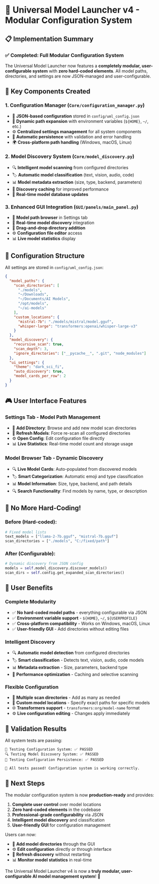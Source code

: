 # 🎯 Universal Model Launcher v4 - Modular Configuration System

## 📋 Implementation Summary

### ✅ Completed: Full Modular Configuration System

The Universal Model Launcher now features a **completely modular, user-configurable system** with **zero hard-coded elements**. All model paths, directories, and settings are now JSON-managed and user-configurable.

## 🔧 Key Components Created

### 1. **Configuration Manager** (`Core/configuration_manager.py`)
- 📁 **JSON-based configuration** stored in `config/uml_config.json`
- 🔄 **Dynamic path expansion** with environment variables (`${HOME}`, `~/`, etc.)
- ⚙️ **Centralized settings management** for all system components
- 💾 **Automatic persistence** with validation and error handling
- 🌍 **Cross-platform path handling** (Windows, macOS, Linux)

### 2. **Model Discovery System** (`Core/model_discovery.py`)
- 🔍 **Intelligent model scanning** from configured directories
- 🏷️ **Automatic model classification** (text, vision, audio, code)
- 📊 **Model metadata extraction** (size, type, backend, parameters)
- 💾 **Discovery caching** for improved performance
- 🔄 **Real-time model database updates**

### 3. **Enhanced GUI Integration** (`GUI/panels/main_panel.py`)
- 📂 **Model path browser** in Settings tab
- 🔄 **Real-time model discovery** integration
- 📁 **Drag-and-drop directory addition**
- ⚙️ **Configuration file editor** access
- 📊 **Live model statistics** display

## 📂 Configuration Structure

All settings are stored in `config/uml_config.json`:

```json
{
  "model_paths": {
    "scan_directories": [
      "./models",
      "~/Downloads", 
      "~/Documents/AI Models",
      "/opt/models",
      "~/ai-models"
    ],
    "custom_locations": {
      "mistral-7b": "./models/mistral/model.gguf",
      "whisper-large": "transformers:openai/whisper-large-v3"
    }
  },
  "model_discovery": {
    "recursive_scan": true,
    "scan_depth": 3,
    "ignore_directories": ["__pycache__", ".git", "node_modules"]
  },
  "ui_settings": {
    "theme": "dark_sci_fi",
    "auto_discovery": true,
    "model_cards_per_row": 2
  }
}
```

## 🎮 User Interface Features

### **Settings Tab - Model Path Management**
- 📁 **Add Directory**: Browse and add new model scan directories
- 🔄 **Refresh Models**: Force re-scan all configured directories  
- ⚙️ **Open Config**: Edit configuration file directly
- 📊 **Live Statistics**: Real-time model count and storage usage

### **Model Browser Tab - Dynamic Discovery**
- 🔍 **Live Model Cards**: Auto-populated from discovered models
- 🏷️ **Smart Categorization**: Automatic emoji and type classification
- 📊 **Model Information**: Size, type, backend, and path details
- 🔍 **Search Functionality**: Find models by name, type, or description

## 🚀 No More Hard-Coding!

### **Before (Hard-coded)**:
```python
# Fixed model lists
text_models = ["llama-2-7b.gguf", "mistral-7b.gguf"]
scan_directories = ["./models", "C:/fixed/path"]
```

### **After (Configurable)**:
```python
# Dynamic discovery from JSON config
models = self.model_discovery.discover_models()
scan_dirs = self.config.get_expanded_scan_directories()
```

## 🎯 User Benefits

### **Complete Modularity**
- ✅ **No hard-coded model paths** - everything configurable via JSON
- ✅ **Environment variable support** - `${HOME}`, `~/`, `${USERPROFILE}`
- ✅ **Cross-platform compatibility** - Works on Windows, macOS, Linux
- ✅ **User-friendly GUI** - Add directories without editing files

### **Intelligent Discovery**
- 🔍 **Automatic model detection** from configured directories
- 🏷️ **Smart classification** - Detects text, vision, audio, code models
- 📊 **Metadata extraction** - Size, parameters, backend type
- 💾 **Performance optimization** - Caching and selective scanning

### **Flexible Configuration**
- 📂 **Multiple scan directories** - Add as many as needed
- 🔧 **Custom model locations** - Specify exact paths for specific models
- 🌐 **Transformers support** - `transformers:org/model-name` format
- ⚙️ **Live configuration editing** - Changes apply immediately

## 🔬 Validation Results

All system tests are passing:

```
🧪 Testing Configuration System: ✅ PASSED
🔍 Testing Model Discovery System: ✅ PASSED  
💾 Testing Configuration Persistence: ✅ PASSED

🎉 All tests passed! Configuration system is working correctly.
```

## 🎯 Next Steps

The modular configuration system is now **production-ready** and provides:

1. **Complete user control** over model locations
2. **Zero hard-coded elements** in the codebase
3. **Professional-grade configurability** via JSON
4. **Intelligent model discovery** and classification
5. **User-friendly GUI** for configuration management

Users can now:
- 📁 **Add model directories** through the GUI
- ⚙️ **Edit configuration** directly or through interface
- 🔄 **Refresh discovery** without restarting
- 📊 **Monitor model statistics** in real-time

The Universal Model Launcher v4 is now a **truly modular, user-configurable AI model management system**! 🎉
